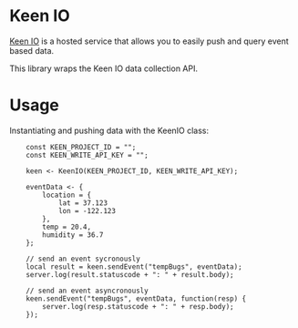 Keen IO
=======
[Keen IO](http://keen.io) is a hosted service that allows you to easily push and query event based data.

This library wraps the Keen IO data collection API.

Usage
=====
Instantiating and pushing data with the KeenIO class:

```
    const KEEN_PROJECT_ID = "";
    const KEEN_WRITE_API_KEY = "";

    keen <- KeenIO(KEEN_PROJECT_ID, KEEN_WRITE_API_KEY);
    
    eventData <- {
        location = {
            lat = 37.123
            lon = -122.123
        },
        temp = 20.4,
        humidity = 36.7
    };

	// send an event sycronously
    local result = keen.sendEvent("tempBugs", eventData);
    server.log(result.statuscode + ": " + result.body);
	
	// send an event asyncronously
	keen.sendEvent("tempBugs", eventData, function(resp) {
		server.log(resp.statuscode + ": " + resp.body);
	});
```